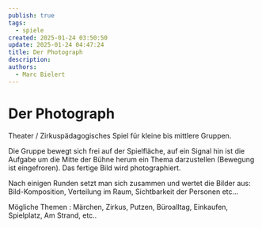 ```yaml
---
publish: true
tags:
  - spiele
created: 2025-01-24 03:50:50
update: 2025-01-24 04:47:24
title: Der Photograph
description: 
authors:
  - Marc Bielert
---
```


# Der Photograph

Theater / Zirkuspädagogisches Spiel für kleine bis mittlere Gruppen.

Die Gruppe bewegt sich frei auf der Spielfläche, auf ein Signal hin ist die Aufgabe um die Mitte der Bühne herum ein Thema darzustellen (Bewegung ist eingefroren).
Das fertige Bild wird photographiert.

Nach einigen Runden setzt man sich zusammen und wertet die Bilder aus: Bild-Komposition, Verteilung im Raum, Sichtbarkeit der Personen etc...

Mögliche Themen : Märchen, Zirkus, Putzen, Büroalltag, Einkaufen, Spielplatz, Am Strand, etc..
